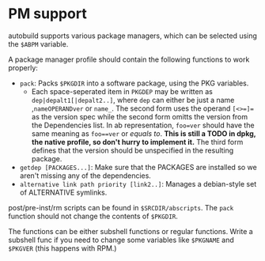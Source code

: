 PM support
==========

autobuild supports various package managers, which can be selected using the `$ABPM` variable.

A package manager profile should contain the following functions to work properly:

  * `pack`: Packs `$PKGDIR` into a software package, using the PKG variables.
    * Each space-seperated item in `PKGDEP` may be written as `dep|depalt1[|depalt2..]`, where `dep` can either be just a name ,`nameOPERANDver` or `name_`. The second form uses the operand `[<>=]=` as the version spec while the second form omitts the version from the Dependencies list. In ab representation, `foo=ver` should have the same meaning as `foo==ver` or *equals to*. **This is still a TODO in dpkg, the native profile, so don't hurry to implement it.** The third form defines that the version should be unspecified in the resulting package.
  * `getdep [PACKAGES...]`: Make sure that the PACKAGES are installed so we aren't missing any of the dependencies.
  * `alternative link path priority [link2..]`: Manages a debian-style set of ALTERNATIVE symlinks.

post/pre-inst/rm scripts can be found in `$SRCDIR/abscripts`. The `pack` function should not change the contents of `$PKGDIR`.

The functions can be either subshell functions or regular functions. Write a subshell func if you need to change some variables like `$PKGNAME` and `$PKGVER` (this happens with RPM.)
